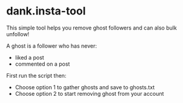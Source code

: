 # dank.insta-tool
This simple tool helps you remove ghost followers and can also bulk unfollow!

A ghost is a follower who has never:
- liked a post
- commented on a post

First run the script then:
- Choose option 1 to gather ghosts and save to ghosts.txt
- Choose option 2 to start removing ghost from your account